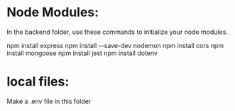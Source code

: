 # Node Modules:

In the backend folder, use these commands to initialize your node modules.

npm install express
npm install --save-dev nodemon
npm install cors
npm install mongoose
npm install jest
npm install dotenv


# local files:

Make a .env file in this folder